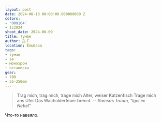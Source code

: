 ```yaml
---
layout: post
date: 2024-06-13 00:00:00.000000000 Z
colors:
- '000104'
- 1c2024
shoot_date: 2024-06-09
title: Туман
author: Д.Г.
location: Ёльбаза
tags:
- туман
- эе
- монохром
- остановка
gear:
- 70D
- 55-250mm
---
```


> Trag mich, trag mich, trage mich
> Alter, weiser Katzenfisch
> Trage mich ans Ufer
> Das Wacholderfeuer brennt.
 -- <cite>Samsas Traum, "Igel im Nebel"</cite>

Что-то навеяло.
